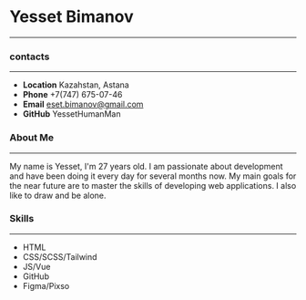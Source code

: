 # Yesset Bimanov
___
### contacts
___
* **Location** Kazahstan, Astana
* **Phone** +7(747) 675-07-46
* **Email** eset.bimanov@gmail.com
* **GitHub** YessetHumanMan

### About Me
___
My name is Yesset, I'm 27 years old. I am passionate about development and have been doing it every day for several months now. My main goals for the near future are to master the skills of developing web applications. I also like to draw and be alone.

### Skills
___
* HTML
* CSS/SCSS/Tailwind
* JS/Vue
* GitHub
* Figma/Pixso

